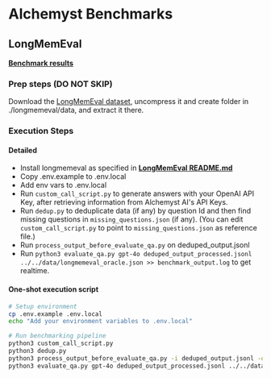 # Alchemyst Benchmarks

## LongMemEval
[**Benchmark results**](./longmemeval/src/evaluation/benchmark_output.log)

### Prep steps (DO NOT SKIP)
Download the [LongMemEval dataset](https://drive.google.com/file/d/1zJgtYRFhOh5zDQzzatiddfjYhFSnyQ80/view?usp=sharing), uncompress it and create folder in ./longmemeval/data, and extract it there.

### Execution Steps
#### Detailed
- Install longmemeval as specified in [**LongMemEval README.md**](./longmemeval/README.md)
- Copy .env.example to .env.local
- Add env vars to .env.local
- Run `custom_call_script.py` to generate answers with your OpenAI API Key, after retrieving information from Alchemyst AI's API Keys.
- Run `dedup.py` to deduplicate data (if any) by question Id and then find missing questions in `missing_questions.json` (if any). (You can edit `custom_call_script.py` to point to `missing_questions.json` as reference file.)
- Run `process_output_before_evaluate_qa.py` on deduped_output.jsonl
- Run `python3 evaluate_qa.py gpt-4o deduped_output_processed.jsonl ../../data/longmemeval_oracle.json >> benchmark_output.log` to get realtime.

#### One-shot execution script
```bash
# Setup environment
cp .env.example .env.local
echo "Add your environment variables to .env.local"

# Run benchmarking pipeline
python3 custom_call_script.py
python3 dedup.py
python3 process_output_before_evaluate_qa.py -i deduped_output.jsonl -o deduped_output_processed.jsonl
python3 evaluate_qa.py gpt-4o deduped_output_processed.jsonl ../../data/longmemeval_oracle.json >> benchmark_output.log
```
